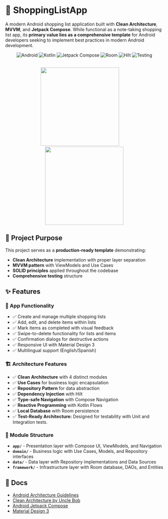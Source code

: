 # 🛒 ShoppingListApp

A modern Android shopping list application built with **Clean Architecture**, **MVVM**, and **Jetpack Compose**. While functional as a note-taking shopping list app, its **primary value lies as a comprehensive template** for Android developers seeking to implement best practices in modern Android development.

<div align="center">

![Android](https://img.shields.io/badge/Android-3DDC84?style=for-the-badge&logo=android&logoColor=white)
![Kotlin](https://img.shields.io/badge/kotlin-%237F52FF.svg?style=for-the-badge&logo=kotlin&logoColor=white)
![Jetpack Compose](https://img.shields.io/badge/Jetpack%20Compose-4285F4?style=for-the-badge&logo=jetpackcompose&logoColor=white)
![Room](https://img.shields.io/badge/Room-4285F4?style=for-the-badge&logo=android&logoColor=white)
![Hilt](https://img.shields.io/badge/Hilt-2196F3?style=for-the-badge&logo=android&logoColor=white)
![Testing](https://img.shields.io/badge/Tests-Included-4EAA25?style=for-the-badge)

</div>
</br>
<div align="center">
  <img src="https://github.com/user-attachments/assets/349d365b-4bab-4897-9a21-14f8b49c5d64" width="250"/>
  &nbsp;&nbsp;&nbsp;&nbsp;&nbsp;&nbsp;
  <img src="https://github.com/user-attachments/assets/7b3f19dc-1fa5-4531-9f42-d39e3bac90ba" width="250"/>
</div>

## 🎯 Project Purpose

This project serves as a **production-ready template** demonstrating:
- **Clean Architecture** implementation with proper layer separation
- **MVVM pattern** with ViewModels and Use Cases
- **SOLID principles** applied throughout the codebase
- **Comprehensive testing** structure

## ✨ Features

### 📱 App Functionality
- ✅ Create and manage multiple shopping lists
- ✅ Add, edit, and delete items within lists
- ✅ Mark items as completed with visual feedback
- ✅ Swipe-to-delete functionality for lists and items
- ✅ Confirmation dialogs for destructive actions
- ✅ Responsive UI with Material Design 3
- ✅ Multilingual support (English/Spanish)

### 🏗️ Architecture Features
- ✅ **Clean Architecture** with 4 distinct modules
- ✅ **Use Cases** for business logic encapsulation
- ✅ **Repository Pattern** for data abstraction
- ✅ **Dependency Injection** with Hilt
- ✅ **Type-safe Navigation** with Compose Navigation
- ✅ **Reactive Programming** with Kotlin Flows
- ✅ **Local Database** with Room persistence
- ✅ **Test-Ready Architecture:** Designed for testability with Unit and Integration tests.

### 📂 Module Structure

- **`app/`** - Presentation layer with Compose UI, ViewModels, and Navigation
- **`domain/`** - Business logic with Use Cases, Models, and Repository interfaces
- **`data/`** - Data layer with Repository implementations and Data Sources
- **`framework/`** - Infrastructure layer with Room database, DAOs, and Entities

## 📜 Docs
- [Android Architecture Guidelines](https://developer.android.com/topic/architecture)
- [Clean Architecture by Uncle Bob](https://blog.cleancoder.com/uncle-bob/2012/08/13/the-clean-architecture.html)
- [Android Jetpack Compose](https://developer.android.com/jetpack/compose)
- [Material Design 3](https://m3.material.io/)
